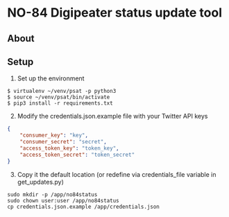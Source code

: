 # NO-84 Digipeater status update tool

## About

## Setup

1. Set up the environment

```
$ virtualenv ~/venv/psat -p python3
$ source ~/venv/psat/bin/activate
$ pip3 install -r requirements.txt
```

2. Modify the credentials.json.example file with your Twitter API keys 

```json
{
    "consumer_key": "key", 
    "consumer_secret": "secret", 
    "access_token_key": "token_key",
    "access_token_secret": "token_secret"
}
```

3. Copy it the default location (or redefine via credentials_file variable in get_updates.py)

```
sudo mkdir -p /app/no84status
sudo chown user:user /app/no84status
cp credentials.json.example /app/credentials.json
```

